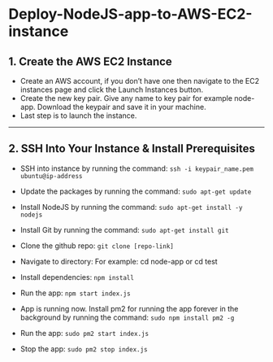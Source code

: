 # Deploy-NodeJS-app-to-AWS-EC2-instance

## 1. Create the AWS EC2 Instance

- Create an AWS account, if you don’t have one then navigate to the EC2 instances page and click the Launch Instances button.
- Create the new key pair. Give any name to key pair for example node-app. Download the keypair and save it in your machine.
- Last step is to launch the instance. 

---

## 2. SSH Into Your Instance & Install Prerequisites

- SSH into instance by running the command:
  `ssh -i keypair_name.pem ubuntu@ip-address`
  
- Update the packages by running the command:
  `sudo apt-get update`

- Install NodeJS by running the command:
  `sudo apt-get install -y nodejs`

- Install Git by running the command:
  `sudo apt-get install git`
  
- Clone the github repo:
  `git clone [repo-link]`

- Navigate to directory:
  For example: cd node-app or cd test
  
- Install dependencies:
  `npm install`

- Run the app:
  `npm start index.js`
  
- App is running now. Install pm2 for running the app forever in the background by running the command:
  `sudo npm install pm2 -g`

- Run the app:
  `sudo pm2 start index.js`
  
- Stop the app:
  `sudo pm2 stop index.js`
